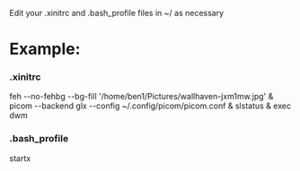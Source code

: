 Edit your .xinitrc and .bash_profile files in ~/ as necessary

# Example:

### .xinitrc
feh --no-fehbg --bg-fill '/home/ben1/Pictures/wallhaven-jxm1mw.jpg' &
picom --backend glx --config ~/.config/picom/picom.conf &
slstatus &
exec dwm

### .bash_profile
startx
